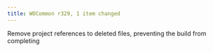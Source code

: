 ```yaml
---
title: WOCommon r329, 1 item changed
---
```


Remove project references to deleted files, preventing the build from completing
